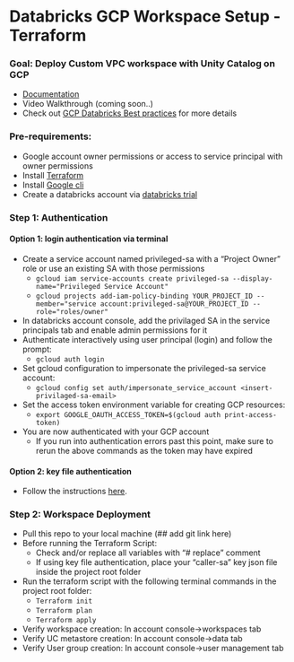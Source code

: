 # Databricks GCP Workspace Setup - Terraform 

### Goal: Deploy Custom VPC workspace with Unity Catalog on GCP
- [Documentation](https://docs.gcp.databricks.com/en/administration-guide/workspace/index.html)
- Video Walkthrough (coming soon..)
- Check out [GCP Databricks Best practices](https://github.com/bhavink/databricks/blob/master/gcpdb4u/readme.md) for more details

### Pre-requirements:
- Google account owner permissions or access to service principal with owner permissions 
- Install [Terraform](https://developer.hashicorp.com/terraform/tutorials/aws-get-started/install-cli) 
- Install [Google cli](https://cloud.google.com/sdk/docs/install)
- Create a databricks account via [databricks trial](https://docs.gcp.databricks.com/en/administration-guide/account-settings-gcp/create-subscription.html)

### Step 1: Authentication
####   Option 1: login authentication via terminal 
- Create a service account named privileged-sa with a “Project Owner” role or use an existing SA with those permissions 
  - `gcloud iam service-accounts create privileged-sa --display-name="Privileged Service Account"`
  - `gcloud projects add-iam-policy-binding YOUR_PROJECT_ID --member="service account:privileged-sa@YOUR_PROJECT_ID --role="roles/owner"`
- In databricks account console, add the privilaged SA in the service principals tab and enable admin permissions for it
- Authenticate interactively using user principal (login) and follow the prompt: 
  - `gcloud auth login`
- Set gcloud configuration to impersonate the privileged-sa service account: 
  - `gcloud config set auth/impersonate_service_account <insert-privilaged-sa-email>`
- Set the access token environment variable for creating GCP resources: 
  - `export GOOGLE_OAUTH_ACCESS_TOKEN=$(gcloud auth print-access-token)`
- You are now authenticated with your GCP account
  - If you run into authentication errors past this point, make sure to rerun the above commands as the token may have expired 

#### Option 2: key file authentication
- Follow the instructions [here](https://github.com/bhavink/databricks/blob/master/gcpdb4u/templates/terraform-scripts/sa-impersonation.md#create-the-service-account). 

### Step 2: Workspace Deployment
- Pull this repo to your local machine (## add git link here)
- Before running the Terraform Script:
    - Check and/or replace all variables with “# replace” comment 
    - If using key file authentication, place your “caller-sa” key json file inside the project root folder 
- Run the terraform script with the following terminal commands in the project root folder:
    - `Terraform init`
    - `Terraform plan`
    - `Terraform apply`
- Verify workspace creation: In account console→workspaces tab
- Verify UC metastore creation: In account console→data tab
- Verify User group creation: In account console→user management tab
  
